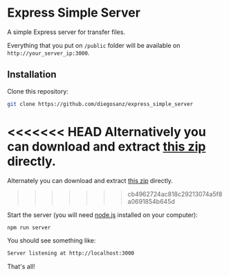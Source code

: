 # Express Simple Server

A simple Express server for transfer files.

Everything that you put on `/public` folder will be available on `http://your_server_ip:3000`.

## Installation

Clone this repository:

``` bash
git clone https://github.com/diegosanz/express_simple_server 
```

<<<<<<< HEAD
⁠⁠⁠Alternatively you can download and extract [this zip](https://github.com/diegosanz/express_simple_server/archive/master.zip) directly.
=======
Alternately you can download and extract [this zip](https://github.com/diegosanz/express_simple_server/archive/master.zip) directly.
>>>>>>> cb4962724ac818c29213074a5f8a0691854b645d

Start the server (you will need [node.js](https://nodejs.org) installed on your computer):

``` bash
npm run server
```

You should see something like:

``` bash
Server listening at http://localhost:3000
```

That's all!